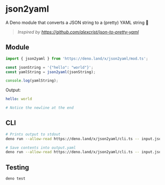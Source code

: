 # json2yaml

A Deno module that converts a JSON string to a (pretty) YAML string 🦕

> *Inspired by https://github.com/alexcrist/json-to-pretty-yaml*

## Module

```js
import { json2yaml } from 'https://deno.land/x/json2yaml/mod.ts';

const jsonString = '{"hello": "world"}';
const yamlString = json2yaml(jsonString);

console.log(yamlString);
```

Output:

```yaml
hello: world

# Notice the newline at the end
```

## CLI

```sh
# Prints output to stdout
deno run --allow-read https://deno.land/x/json2yaml/cli.ts -- input.json

# Save contents into output.yaml
deno run --allow-read https://deno.land/x/json2yaml/cli.ts -- input.json > output.yaml
```

## Testing

```sh
deno test
```
